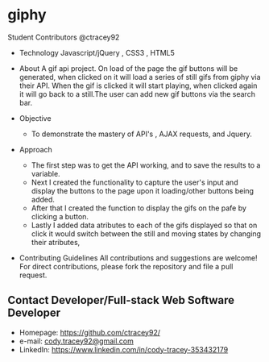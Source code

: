 # giphy

Student Contributors
@ctracey92

* Technology
 Javascript/jQuery , CSS3 , HTML5

* About
A gif api project. On load of the page the gif buttons will be generated, when clicked on it will load a series of still gifs from giphy via their API. When the gif is clicked it will start playing, when clicked again it will go back to a still.The user can add new gif buttons via the search bar. 

* Objective
   - To demonstrate the mastery of API's , AJAX requests, and Jquery. 

* Approach
    - The first step was to get the API working, and to save the results to a variable.
    - Next I created the functionality to capture the user's input and display the buttons to the page upon it loading/other buttons being added.
    - After that I created the function to display the gifs on the pafe by clicking a button.
    - Lastly I added data atributes to each of the gifs displayed so that on click it would switch between the still and moving states by changing their atributes,

* Contributing Guidelines
All contributions and suggestions are welcome! For direct contributions, please fork the repository and file a pull request.

## Contact Developer/Full-stack Web Software Developer
* Homepage: https://github.com/ctracey92/
* e-mail: cody.tracey92@gmail.com
* LinkedIn: https://www.linkedin.com/in/cody-tracey-353432179